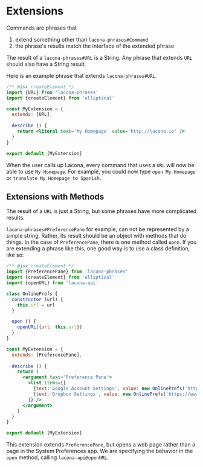 # Extensions

Commands are phrases that

1. extend something other than `lacona-phrases#Command`
2. the phrase's results match the interface of the extended phrase

The result of a `lacona-phrases#URL` is a String. Any phrase that extends
`URL` should also have a String result.

Here is an example phrase that extends `lacona-phrases#URL`.

```jsx
/** @jsx createElement */
import {URL} from 'lacona-phrases'
import {createElement} from 'elliptical'

const MyExtension = {
  extends: [URL],
  
  describe () {
    return <literal text='My Homepage' value='http://lacona.io' />
  }
}

export default [MyExtension]
```

When the user calls up Lacona, every command that uses a `URL` will now be
able to use `My Homepage`. For example, you could now type
`open My Homepage` or `translate My Homepage to Spanish`.

## Extensions with Methods

The result of a `URL` is just a String, but some phrases have more complicated
results.

`lacona-phrases#PreferencePane` for example, can not be represented by a simple
string. Rather, its result should be an object with methods that do things.
In the case of `PreferencePane`, there is one method called `open`.
If you are extending
a phrase like this, one good way is to use a class definition, like so:

```jsx
/** @jsx createElement */
import {PreferencePane} from 'lacona-phrases'
import {createElement} from 'elliptical'
import {openURL} from 'lacona-api'

class OnlinePrefs {
  constructor (url) {
    this.url = url
  }

  open () {
    openURL({url: this.url})
  }
}

const MyExtension = {
  extends: [PreferencePane],
  
  describe () {
    return (
      <argument text='Preference Pane'>
        <list items={[
          {text:'Google Account Settings', value: new OnlinePrefs('https://myaccount.google.com/?pli=1')},
          {text:'Dropbox Settings', value: new OnlinePrefs('https://www.dropbox.com/account')}
        ]} />
      </argument>
    )
  }
}

export default [MyExtension]
```

This extension extends `PreferencePane`, but opens a web page rather
than a page in the System Preferences app. We are specifying the behavior
in the `open` method, calling `lacona-api@openURL`.

